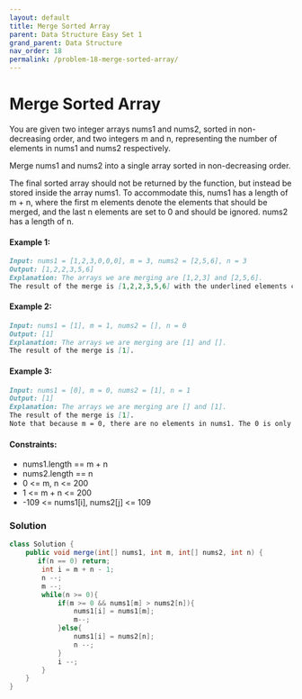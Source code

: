```yaml
---
layout: default
title: Merge Sorted Array
parent: Data Structure Easy Set 1
grand_parent: Data Structure
nav_order: 18
permalink: /problem-18-merge-sorted-array/
---
```

# Merge Sorted Array

You are given two integer arrays nums1 and nums2, sorted in non-decreasing order, and two integers m and n, representing the number of elements in nums1 and nums2 respectively.

Merge nums1 and nums2 into a single array sorted in non-decreasing order.

The final sorted array should not be returned by the function, but instead be stored inside the array nums1. To accommodate this, nums1 has a length of m + n, where the first m elements denote the elements that should be merged, and the last n elements are set to 0 and should be ignored. nums2 has a length of n.



#### Example 1:
```markdown
Input: nums1 = [1,2,3,0,0,0], m = 3, nums2 = [2,5,6], n = 3
Output: [1,2,2,3,5,6]
Explanation: The arrays we are merging are [1,2,3] and [2,5,6].
The result of the merge is [1,2,2,3,5,6] with the underlined elements coming from nums1.
```

#### Example 2:
```markdown
Input: nums1 = [1], m = 1, nums2 = [], n = 0
Output: [1]
Explanation: The arrays we are merging are [1] and [].
The result of the merge is [1].
```

#### Example 3:
```markdown
Input: nums1 = [0], m = 0, nums2 = [1], n = 1
Output: [1]
Explanation: The arrays we are merging are [] and [1].
The result of the merge is [1].
Note that because m = 0, there are no elements in nums1. The 0 is only there to ensure the merge result can fit in nums1.
```


#### Constraints:

* nums1.length == m + n
* nums2.length == n
* 0 <= m, n <= 200
* 1 <= m + n <= 200
* -109 <= nums1[i], nums2[j] <= 109

### Solution
```java
class Solution {
    public void merge(int[] nums1, int m, int[] nums2, int n) {
       if(n == 0) return;
        int i = m + n - 1;
        n --;
        m --;
        while(n >= 0){
            if(m >= 0 && nums1[m] > nums2[n]){
                nums1[i] = nums1[m];
                m--;
            }else{
                nums1[i] = nums2[n];
                n --;
            }
            i --;
        }
    }
}
```
 
